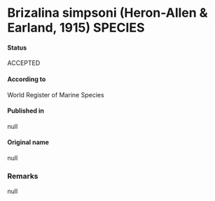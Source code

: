 Brizalina simpsoni (Heron-Allen & Earland, 1915) SPECIES
=======

#### Status
ACCEPTED

#### According to
World Register of Marine Species

#### Published in
null

#### Original name
null

### Remarks
null